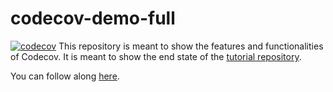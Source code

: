 # codecov-demo-full
[![codecov](https://codecov.io/gh/codecov/codecov-demo-full/branch/main/graph/badge.svg?token=7qxD1ydYqx)](https://codecov.io/gh/codecov/codecov-demo-full)
This repository is meant to show the features and functionalities of Codecov. It is meant to show the end state of the [tutorial repository](https://github.com/codecov/codecov-demo).

You can follow along [here](https://docs.codecov.com/docs/codecov-tutorial).

